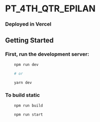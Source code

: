 # PT_4TH_QTR_EPILAN
### Deployed in Vercel
## Getting Started

### First, run the development server:

```bash
    npm run dev

    # or

    yarn dev
```

### To build static

```sh
    npm run build 

    npm run start
```